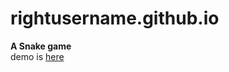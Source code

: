 # rightusername.github.io
<b>A Snake game</b> <br>
demo is <a href="https://rightusername.github.io">here</a>
